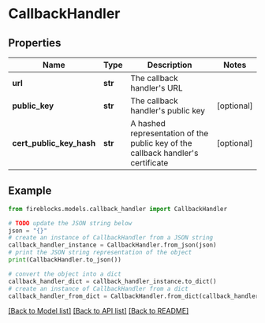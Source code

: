 # CallbackHandler


## Properties

Name | Type | Description | Notes
------------ | ------------- | ------------- | -------------
**url** | **str** | The callback handler&#39;s URL | 
**public_key** | **str** | The callback handler&#39;s public key | [optional] 
**cert_public_key_hash** | **str** | A hashed representation of the public key of the callback handler&#39;s certificate | [optional] 

## Example

```python
from fireblocks.models.callback_handler import CallbackHandler

# TODO update the JSON string below
json = "{}"
# create an instance of CallbackHandler from a JSON string
callback_handler_instance = CallbackHandler.from_json(json)
# print the JSON string representation of the object
print(CallbackHandler.to_json())

# convert the object into a dict
callback_handler_dict = callback_handler_instance.to_dict()
# create an instance of CallbackHandler from a dict
callback_handler_from_dict = CallbackHandler.from_dict(callback_handler_dict)
```
[[Back to Model list]](../README.md#documentation-for-models) [[Back to API list]](../README.md#documentation-for-api-endpoints) [[Back to README]](../README.md)


